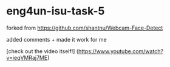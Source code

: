 # eng4un-isu-task-5

forked from https://github.com/shantnu/Webcam-Face-Detect

added comments + made it work for me

[check out the video itself!] (https://www.youtube.com/watch?v=ieqVMRaj7ME)
